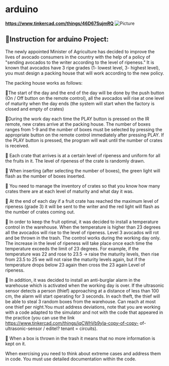 # arduino
 
 **https://www.tinkercad.com/things/46D67SujmRQ**
 ![Picture](https://user-images.githubusercontent.com/94222074/150573977-46b2483f-d107-4554-9c81-623e4029255f.jpg)
 
## 🔴Instruction for arduino Project:<br>
The newly appointed Minister of Agriculture has decided to improve the lives of avocado consumers in the country with the help of a policy of "sending avocados to the writer according to the level of ripeness."
It is known that avocados have 3 ripe grades (1- lowest level, 3- highest level), you must design a packing house that will work according to the new policy.

The packing house works as follows:

🔹The start of the day and the end of the day will be done by the push button (On / Off button on the remote control), all the avocados will rise at one level of maturity when the day ends (the system will start when the factory is closed and empty of crates)

🔹During the work day each time the PLAY button is pressed on the IR remote, new crates arrive at the packing house. The number of boxes ranges from 1-9 and the number of boxes must be selected by pressing the appropriate button on the remote control immediately after pressing PLAY. If the PLAY button is pressed, the program will wait until the number of crates is received.

🔹 Each crate that arrives is at a certain level of ripeness and uniform for all the fruits in it. The level of ripeness of the crate is randomly drawn.

🔹 When inserting (after selecting the number of boxes), the green light will flash as the number of boxes inserted.

🔹 You need to manage the inventory of crates so that you know how many crates there are at each level of maturity and what day it was.

🔹 At the end of each day if a fruit crate has reached the maximum level of ripeness (grade 3) it will be sent to the writer and the red light will flash as the number of crates coming out.

🔹 In order to keep the fruit optimal, it was decided to install a temperature control in the warehouse. When the temperature is higher than 23 degrees all the avocados will rise to the level of ripeness. Level 3 avocados will rot and be thrown in the trash. The control works during the working day only. The increase in the level of ripeness will take place once each time the temperature exceeds the limit of 23 degrees. For example, if the temperature was 22 and rose to 23.5 -> raise the maturity levels, then rise from 23.5 to 25 we will not raise the maturity levels again, but if the temperature drops below 23 again then cross the 23 again Level of ripeness.

🔹 In addition, it was decided to install an anti-burglar alarm in the warehouse which is activated when the working day is over. If the ultrasonic sensor detects a person (thief) approaching at a distance of less than 100 cm, the alarm will start operating for 3 seconds. In each theft, the thief will be able to steal 3 random boxes from the warehouse. Can reach at most one thief per night.You must address deviations, note that you are working with a code adapted to the simulator and not with the code that appeared in the practice (you can use the link https://www.tinkercad.com/things/jqCWhVb9yIa-copy-of-copy- of-ultrasonic-sensor / editel? tenant = circuits).

🔹 When a box is thrown in the trash it means that no more information is kept on it.

When exercising you need to think about extreme cases and address them in code. You must use detailed documentation within the code.

